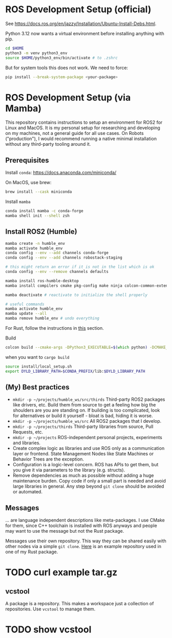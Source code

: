 # ROS Development Setup (official)
See https://docs.ros.org/en/jazzy/Installation/Ubuntu-Install-Debs.html.

Python 3.12 now wants a virtual environment before installing anything with pip.
```zsh
cd $HOME
python3 -m venv python3_env
source $HOME/python3_env/bin/activate # to .zshrc
```

But for system tools this does not work. We need to force:
```zsh
pip install --break-system-package <your-package>
```

# ROS Development Setup (via Mamba)

This repository contains instructions to setup an environment for ROS2 for Linux and MacOS. It is my personal setup for researching and developing on my machines, not a general guide for all use cases. On Robots ("production"), I would recommend running a native minimal installation without any third-party tooling around it.

## Prerequisites

Install `conda`: https://docs.anaconda.com/miniconda/

On MacOS, use brew:
```zsh
brew install --cask miniconda
```

Install `mamba`
```zsh
conda install mamba -c conda-forge
mamba shell init --shell zsh
```

## Install ROS2 (Humble)
```bash
mamba create -n humble_env
mamba activate humble_env
conda config --env --add channels conda-forge
conda config --env --add channels robostack-staging

# this might return an error if it is not in the list which is ok
conda config --env --remove channels defaults

mamba install ros-humble-desktop
mamba install compilers cmake pkg-config make ninja colcon-common-extensions catkin_tools rosdep

mamba deactivate # reactivate to initialize the shell properly

# useful commands
mamba activate humble_env
mamba update --all
mamba remove humble_env # undo everything
```

For Rust, follow the instructions in [this](./rust/README.md) section.

Build
```zsh
colcon build --cmake-args -DPython3_EXECUTABLE=$(which python) -DCMAKE_C_COMPILER=/usr/bin/cc -DCMAKE_CXX_COMPILER=/usr/bin/c++ -DPython3_NumPy_INCLUDE_DIRS=$(python -c "import numpy; print(numpy.get_include())")
```

when you want to `cargo build`
```zsh
source install/local_setup.sh
export DYLD_LIBRARY_PATH=$CONDA_PREFIX/lib:$DYLD_LIBRARY_PATH
```

## (My) Best practices

- `mkdir -p ~/projects/humble_ws/src/thirds` Third-party ROS2 packages like drivers, etc. Build them from source to get a feeling how big the shoulders are you are standing on. If building is too complicated, look for alternatives or build it yourself - bloat is bad, hiding it is worse.
- `mkdir -p ~/projects/humble_ws/src` All ROS2 packages that I develop.
- `mkdir -p ~/projects/thirds` Third-party libraries from source, Pull Requests, etc. 
- `mkdir -p ~/projects` ROS-independent personal projects, experiments and libraries.
- Create complex logic as libraries and use ROS only as a communication layer or frontend. State Management Nodes like State Machines or Behavior Trees are the exception.
- Configuration is a logic-level concern. ROS has APIs to get them, but you give it via parameters to the library (e.g. structs). 
- Remove dependencies as much as possible without adding a huge maintenance burden. Copy code if only a small part is needed and avoid large libraries in general. Any step beyond `git clone` should be avoided or automated.

## Messages
... are language independent descriptions like meta-packages. I use CMake for them, since C++ toolchain is installed with ROS anyways and people may want to use the message but not the Rust package.

Messages use their own repository. This way they can be shared easily with other nodes via a simple `git clone`. [Here](https://github.com/stelzo/lifis_msgs) is an example repository used in one of my Rust package.

# TODO curl example tar.gz

## vcstool
A package is a repository. This makes a workspace just a collection of repositories. Use `vcstool` to manage them.

# TODO show vcstool
